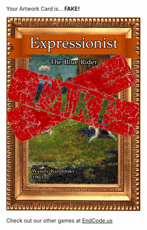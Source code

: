 Your Artwork Card is... 
  **FAKE!**
 
 ![alt text](ArtworThe_Blue_Rider_Fake[face,1].png?raw=true "Artwork Card")  
 
 
 
 
 
 Check out our other games at [EndCode.us](https://endcode.us/)